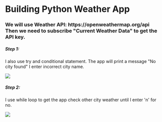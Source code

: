 <h1>Building Python Weather App</h1>
<h3>We will use Weather API: https://openweathermap.org/api
Then we need to subscribe "Current Weather Data" to get the API key.</h3>
<h5> Step 1: </h5>
<p> I also use try and conditional statement. The app will print a message "No city found" I enter incorrect city name.</p>
<img src="images/Screenshot1.jpg> alt="if else">
<h5> Step 2: </h5>
<p> I use while loop to get the app check other city weather until I enter 'n' for no.</p>
<img src="images/Screenshot2.jpg> alt="while loop">





